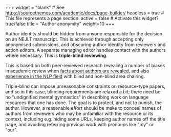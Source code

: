 +++
widget = "blank"  # See https://sourcethemes.com/academic/docs/page-builder/
headless = true  # This file represents a page section.
active = false  # Activate this widget? true/false
title = "Author anonymity"
weight=10
+++

Author identity should be hidden from anyone responsible for the decision on an NEJLT manuscript. This is achieved through accepting only anonymised submissions, and obscuring author identity from reviewers and action editors. A separate managing editor handles contact with the authors where necessary. This is **triple-blind reviewing**.

This is based on both peer-reviewed research revealing a number of biases in academic review when [facts about authors are revealed](https://www.pnas.org/content/112/40/12349), and also [experience in the NLP field](https://coling2018.org/untangling-biases-and-nuances-in-double-blind-peer-review-at-scale/) with blind and non-blind area chairing.

Triple-blind can impose unreasonable constraints on resource-type papers, and so in this case, blinding requirements are relaxed a bit; there need be no "undignified mental gymnastics" in describing work on language resources that one has done. The goal is to protect, and not to punish, the author. However, a reasonable effort should be make to conceal names of authors from reviewers who may be unfamiliar with the resource or its context, including e.g. hiding some URLs, keeping author names off the title page, and avoiding referring previous work with pronouns like "my" or "our".
